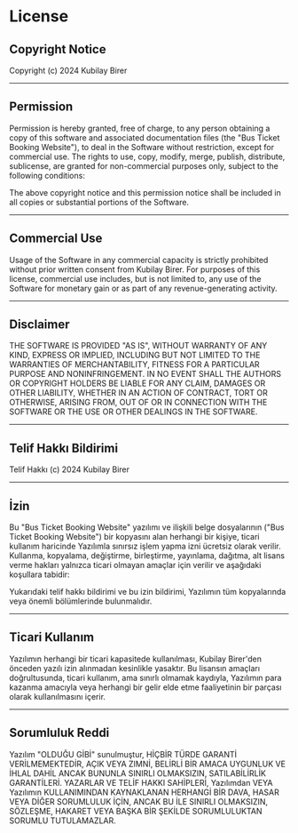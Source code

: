 # License

## Copyright Notice

Copyright (c) 2024 Kubilay Birer


---

## Permission

Permission is hereby granted, free of charge, to any person obtaining a copy of this software and associated documentation files (the "Bus Ticket Booking Website"), to deal in the Software without restriction, except for commercial use. The rights to use, copy, modify, merge, publish, distribute, sublicense, are granted for non-commercial purposes only, subject to the following conditions:

The above copyright notice and this permission notice shall be included in all copies or substantial portions of the Software.


---

## Commercial Use

Usage of the Software in any commercial capacity is strictly prohibited without prior written consent from Kubilay Birer. For purposes of this license, commercial use includes, but is not limited to, any use of the Software for monetary gain or as part of any revenue-generating activity.


---

## Disclaimer

THE SOFTWARE IS PROVIDED "AS IS", WITHOUT WARRANTY OF ANY KIND, EXPRESS OR IMPLIED, INCLUDING BUT NOT LIMITED TO THE WARRANTIES OF MERCHANTABILITY, FITNESS FOR A PARTICULAR PURPOSE AND NONINFRINGEMENT. IN NO EVENT SHALL THE AUTHORS OR COPYRIGHT HOLDERS BE LIABLE FOR ANY CLAIM, DAMAGES OR OTHER LIABILITY, WHETHER IN AN ACTION OF CONTRACT, TORT OR OTHERWISE, ARISING FROM, OUT OF OR IN CONNECTION WITH THE SOFTWARE OR THE USE OR OTHER DEALINGS IN THE SOFTWARE.


---

## Telif Hakkı Bildirimi

Telif Hakkı (c) 2024 Kubilay Birer


---

## İzin

Bu "Bus Ticket Booking Website" yazılımı ve ilişkili belge dosyalarının ("Bus Ticket Booking Website") bir kopyasını alan herhangi bir kişiye, ticari kullanım haricinde Yazılımla sınırsız işlem yapma izni ücretsiz olarak verilir. Kullanma, kopyalama, değiştirme, birleştirme, yayınlama, dağıtma, alt lisans verme hakları yalnızca ticari olmayan amaçlar için verilir ve aşağıdaki koşullara tabidir:

Yukarıdaki telif hakkı bildirimi ve bu izin bildirimi, Yazılımın tüm kopyalarında veya önemli bölümlerinde bulunmalıdır.


---

## Ticari Kullanım

Yazılımın herhangi bir ticari kapasitede kullanılması, Kubilay Birer'den önceden yazılı izin alınmadan kesinlikle yasaktır. Bu lisansın amaçları doğrultusunda, ticari kullanım, ama sınırlı olmamak kaydıyla, Yazılımın para kazanma amacıyla veya herhangi bir gelir elde etme faaliyetinin bir parçası olarak kullanılmasını içerir.


---

## Sorumluluk Reddi

Yazılım "OLDUĞU GİBİ" sunulmuştur, HİÇBİR TÜRDE GARANTİ VERİLMEMEKTEDİR, AÇIK VEYA ZIMNİ, BELİRLİ BİR AMACA UYGUNLUK VE İHLAL DAHİL ANCAK BUNUNLA SINIRLI OLMAKSIZIN, SATILABİLİRLİK GARANTİLERİ. YAZARLAR VE TELİF HAKKI SAHİPLERİ, Yazılımdan VEYA Yazılımın KULLANIMINDAN KAYNAKLANAN HERHANGİ BİR DAVA, HASAR VEYA DİĞER SORUMLULUK İÇİN, ANCAK BU İLE SINIRLI OLMAKSIZIN, SÖZLEŞME, HAKARET VEYA BAŞKA BİR ŞEKİLDE SORUMLULUKTAN SORUMLU TUTULAMAZLAR.
